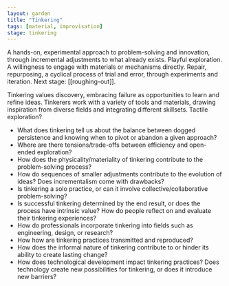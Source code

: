 ```yaml
---  
layout: garden
title: "Tinkering"
tags: [material, improvisation]
stage: tinkering
---
```


A hands-on, experimental approach to problem-solving and innovation, through incremental adjustments to what already exists. Playful exploration. A willingness to engage with materials or mechanisms directly. Repair, repurposing, a cyclical process of trial and error, through experiments and iteration. Next stage: [[roughing-out]].

Tinkering values discovery, embracing failure as opportunities to learn and refine ideas. Tinkerers work with a variety of tools and materials, drawing inspiration from diverse fields and integrating different skillsets. Tactile exploration?

- What does tinkering tell us about the balance between dogged persistence and knowing when to pivot or abandon a given approach?
- Where are there tensions/trade-offs between efficiency and open-ended exploration?
- How does the physicality/materiality of tinkering contribute to the problem-solving process?
- How do sequences of smaller adjustments contribute to the evolution of ideas? Does incrementalism come with drawbacks?
- Is tinkering a solo practice, or can it involve collective/collaborative problem-solving?
- Is successful tinkering determined by the end result, or does the process have intrinsic value? How do people reflect on and evaluate their tinkering experiences?
- How do professionals incorporate tinkering into fields such as engineering, design, or research?
- How how are tinkering practices transmitted and reproduced?
- How does the informal nature of tinkering contribute to or hinder its ability to create lasting change?
- How does technological development impact tinkering practices? Does technology create new possibilities for tinkering, or does it introduce new barriers?